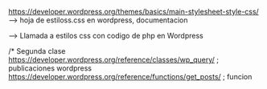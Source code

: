 https://developer.wordpress.org/themes/basics/main-stylesheet-style-css/ --> hoja de estiloss.css en wordpress, documentacion
<link rel="stylesheet" href="<?php echo get_template_directory_uri(); ?>/style.css" > --> Llamada a estilos css con codigo de php en Wordpress


/* Segunda clase
https://developer.wordpress.org/reference/classes/wp_query/ ; publicaciones wordpress
https://developer.wordpress.org/reference/functions/get_posts/ ; funcion 